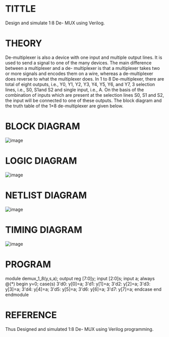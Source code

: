 # TITTLE
Design and simulate 1:8 De- MUX using Verilog.
# THEORY
De-multiplexer is also a device with one input and multiple output lines. It is used to send a signal to one of the many devices. The main difference between a multiplexer and a de- multiplexer is that a multiplexer takes two or more signals and encodes them on a wire, whereas a de-multiplexer does reverse to what the multiplexer does. In 1 to 8 De-multiplexer, there are total of eight outputs, i.e., Y0, Y1, Y2, Y3, Y4, Y5, Y6, and Y7, 3 selection lines, i.e., S0, S1and S2 and single input, i.e., A. On the basis of the combination of inputs which are present at the selection lines S0, S1 and S2, the input will be connected to one of these outputs. The block diagram and the truth table of the 1×8 de-multiplexer are given below.
# BLOCK DIAGRAM
![image](https://github.com/rathishc12/Simulation-project--Digital-Electronics/assets/120539398/9141f8dc-aefd-49d7-98c2-fdf71ce1220f)

# LOGIC DIAGRAM
![image](https://github.com/rathishc12/Simulation-project--Digital-Electronics/assets/120539398/c698afeb-5275-452c-9a9f-d5146f46bde7)

# NETLIST DIAGRAM
![image](https://github.com/rathishc12/Simulation-project--Digital-Electronics/assets/120539398/caaa0142-2172-414a-96ac-fe2a5d520381)

# TIMING DIAGRAM
![image](https://github.com/rathishc12/Simulation-project--Digital-Electronics/assets/120539398/e9e27332-b1e2-42fa-a2d2-1dd01744e0e3)

# PROGRAM
module demux_1_8(y,s,a); output reg [7:0]y;
input [2:0]s; input a;
always @(*) begin y=0;
case(s) 3'd0: y[0]=a; 
3'd1: y[1]=a; 3'd2: y[2]=a; 
3'd3: y[3]=a; 3'd4: y[4]=a;
3'd5: y[5]=a; 3'd6: y[6]=a;
3'd7: y[7]=a; 
endcase 
end 
endmodule
# REFERENCE
Thus Designed and simulated 1:8 De- MUX using Verilog programming.

